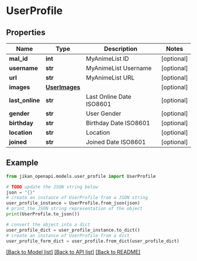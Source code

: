 # UserProfile


## Properties

Name | Type | Description | Notes
------------ | ------------- | ------------- | -------------
**mal_id** | **int** | MyAnimeList ID | [optional] 
**username** | **str** | MyAnimeList Username | [optional] 
**url** | **str** | MyAnimeList URL | [optional] 
**images** | [**UserImages**](UserImages.md) |  | [optional] 
**last_online** | **str** | Last Online Date ISO8601 | [optional] 
**gender** | **str** | User Gender | [optional] 
**birthday** | **str** | Birthday Date ISO8601 | [optional] 
**location** | **str** | Location | [optional] 
**joined** | **str** | Joined Date ISO8601 | [optional] 

## Example

```python
from jikan_openapi.models.user_profile import UserProfile

# TODO update the JSON string below
json = "{}"
# create an instance of UserProfile from a JSON string
user_profile_instance = UserProfile.from_json(json)
# print the JSON string representation of the object
print(UserProfile.to_json())

# convert the object into a dict
user_profile_dict = user_profile_instance.to_dict()
# create an instance of UserProfile from a dict
user_profile_form_dict = user_profile.from_dict(user_profile_dict)
```
[[Back to Model list]](../README.md#documentation-for-models) [[Back to API list]](../README.md#documentation-for-api-endpoints) [[Back to README]](../README.md)


